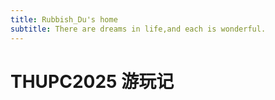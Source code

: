 ```yaml
---
title: Rubbish_Du's home
subtitle: There are dreams in life,and each is wonderful.
---
```

# THUPC2025 游玩记
